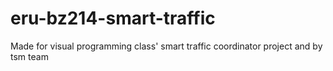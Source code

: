 # eru-bz214-smart-traffic

Made for visual programming class' smart traffic coordinator project and by tsm team
